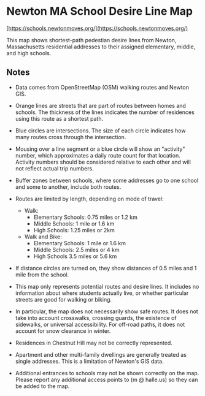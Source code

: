 # Newton MA School Desire Line Map

[https://schools.newtonmoves.org/](https://schools.newtonmoves.org/)

This map shows shortest-path pedestian desire lines from Newton, Massachusetts residential addresses to their assigned elementary, middle, and high schools. 

## Notes
* Data comes from OpenStreetMap (OSM) walking routes and Newton GIS.
* Orange lines are streets that are part of routes between homes and schools. The thickness of the lines indicates the number of residences using this route as a shortest path.
* Blue circles are intersections. The size of each circle indicates how many routes cross through the intersection.
* Mousing over a line segment or a blue circle will show an "activity" number, which approximates a daily route count for that location. Activity numbers should be considered relative to each other and will not reflect actual trip numbers.
* Buffer zones between schools, where some addresses go to one school and some to another, include both routes.
* Routes are limited by length, depending on mode of travel:
    * Walk:
        * Elementary Schools: 0.75 miles or 1.2 km
        * Middle Schools: 1 mile or 1.6 km
        * High Schools:   1.25 miles or 2km
    * Walk and Bike:
        * Elementary Schools: 1 mile or 1.6 km
        * Middle Schools: 2.5 miles or 4 km
        * High Schools  3.5 miles or 5.6 km

* If distance circles are turned on, they show distances of 0.5 miles and 1 mile from the school.
* This map only represents potential routes and desire lines. It includes no information about where students actually live, or whether particular streets are good for walking or biking.
* In particular, the map does not necessarily show safe routes. It does not take into account crosswalks, crossing guards, the existence of sidewalks, or universal accessibility. For off-road paths, it does not account for snow clearance in winter.
* Residences in Chestnut Hill may not be correctly represented.
* Apartment and other multi-family dwellings are generally treated as single addresses. This is a limitation of Newton's GIS data.
* Additional entrances to schools may not be shown correctly on the map. Please report any additional access points to (m @ halle.us) so they can be added to the map.